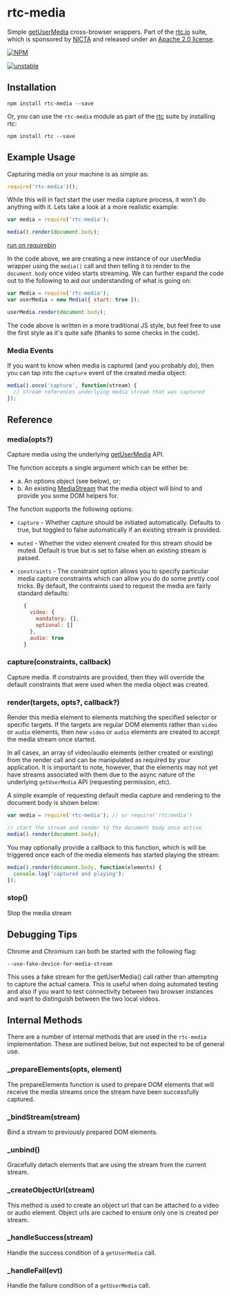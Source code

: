 # rtc-media

Simple [getUserMedia](http://dev.w3.org/2011/webrtc/editor/getusermedia.html)
cross-browser wrappers.  Part of the [rtc.io](http://rtc.io/) suite, which is
sponsored by [NICTA](http://opennicta.com) and released under an
[Apache 2.0 license](/LICENSE).


[![NPM](https://nodei.co/npm/rtc-media.png)](https://nodei.co/npm/rtc-media/)

[![unstable](http://hughsk.github.io/stability-badges/dist/unstable.svg)](http://github.com/hughsk/stability-badges)

## Installation

```
npm install rtc-media --save
```

Or, you can use the `rtc-media` module as part of the
[rtc](https://github.com/rtc-io/rtc) suite by installing rtc:

```
npm install rtc --save
```

## Example Usage

Capturing media on your machine is as simple as:

```js
require('rtc-media')();
```

While this will in fact start the user media capture process, it won't 
do anything with it.  Lets take a look at a more realistic example:

```js
var media = require('rtc-media');

media().render(document.body);
```

[run on requirebin](http://requirebin.com/?gist=6085450)

In the code above, we are creating a new instance of our userMedia wrapper
using the `media()` call and then telling it to render to the
`document.body` once video starts streaming.  We can further expand the
code out to the following to aid our understanding of what is going on:

```js
var Media = require('rtc-media');
var userMedia = new Media({ start: true });

userMedia.render(document.body);
```

The code above is written in a more traditional JS style, but feel free
to use the first style as it's quite safe (thanks to some checks in the
code).

### Media Events

If you want to know when media is captured (and you probably do), then
you can tap into the `capture` event of the created media object:

```js
media().once('capture', function(stream) {
  // stream references underlying media stream that was captured
});
```

## Reference

### media(opts?)

Capture media using the underlying
[getUserMedia](http://www.w3.org/TR/mediacapture-streams/) API.

The function accepts a single argument which can be either be:

- a. An options object (see below), or;
- b. An existing
  [MediaStream](http://www.w3.org/TR/mediacapture-streams/#mediastream) that
  the media object will bind to and provide you some DOM helpers for.

The function supports the following options:

- `capture` - Whether capture should be initiated automatically. Defaults
  to true, but toggled to false automatically if an existing stream is
  provided.

- `muted` - Whether the video element created for this stream should be
  muted.  Default is true but is set to false when an existing stream is
  passed.

- `constraints` - The constraint option allows you to specify particular
  media capture constraints which can allow you do do some pretty cool
  tricks.  By default, the contraints used to request the media are 
  fairly standard defaults:

  ```js
    {
      video: {
        mandatory: {},
        optional: []
      },
      audio: true
    }
  ```

### capture(constraints, callback)

Capture media.  If constraints are provided, then they will 
override the default constraints that were used when the media object was 
created.

### render(targets, opts?, callback?)

Render this media element to elements matching the specified selector or
specific targets.  If the targets are regular DOM elements rather than 
`video` or `audio` elements, then new `video` or `audio` elements are 
created to accept the media stream once started.

In all cases, an array of video/audio elements (either created or 
existing) from the render call and can be manipulated as required by 
your application.  It is important to note, however, that the elements
may not yet have streams associated with them due to the async nature
of the underlying `getUserMedia` API (requesting permission, etc).

A simple example of requesting default media capture and rendering to the 
document body is shown below:

```js
var media = require('rtc-media'); // or require('rtc/media')

// start the stream and render to the document body once active
media().render(document.body);
```

You may optionally provide a callback to this function, which is 
will be triggered once each of the media elements has started playing
the stream:

```js
media().render(document.body, function(elements) {
  console.log('captured and playing');
});
```

### stop()

Stop the media stream

## Debugging Tips

Chrome and Chromium can both be started with the following flag:

```
--use-fake-device-for-media-stream
```

This uses a fake stream for the getUserMedia() call rather than attempting
to capture the actual camera.  This is useful when doing automated testing
and also if you want to test connectivity between two browser instances and
want to distinguish between the two local videos.

## Internal Methods

There are a number of internal methods that are used in the `rtc-media`
implementation. These are outlined below, but not expected to be of
general use.

### _prepareElements(opts, element)

The prepareElements function is used to prepare DOM elements that will
receive the media streams once the stream have been successfully captured.

### _bindStream(stream)

Bind a stream to previously prepared DOM elements.

### _unbind()

Gracefully detach elements that are using the stream from the 
current stream.

### _createObjectUrl(stream)

This method is used to create an object url that can be attached to a video
or audio element.  Object urls are cached to ensure only one is created
per stream.

### _handleSuccess(stream)

Handle the success condition of a `getUserMedia` call.

### _handleFail(evt)

Handle the failure condition of a `getUserMedia` call.
